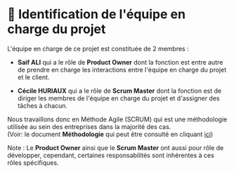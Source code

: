 # 👥 Identification de l'équipe en charge du projet

L'équipe en charge de ce projet est constituée de 2 membres :

- **Saif ALI** qui a le rôle de **Product Owner** dont la fonction est entre autre de prendre en charge les interactions
  entre l'équipe en charge du projet et le client.

- **Cécile HURIAUX** qui a le rôle de **Scrum Master** dont la fonction est de diriger les membres de l'équipe en charge du projet
  et d'assigner des tâches à chacun.

Nous travaillons donc en Méthode Agile (SCRUM) qui est une méthodologie utilisée au sein des entreprises dans la majorité des cas.\
(Voir: le document **Méthodologie** qui peut être consulté en cliquant [ici](../methodologie.md))

Note : Le **Product Owner** ainsi que le **Scrum Master** ont aussi pour rôle de développer, cependant, certaines responsabilités
sont inhérentes à ces rôles spécifiques.
